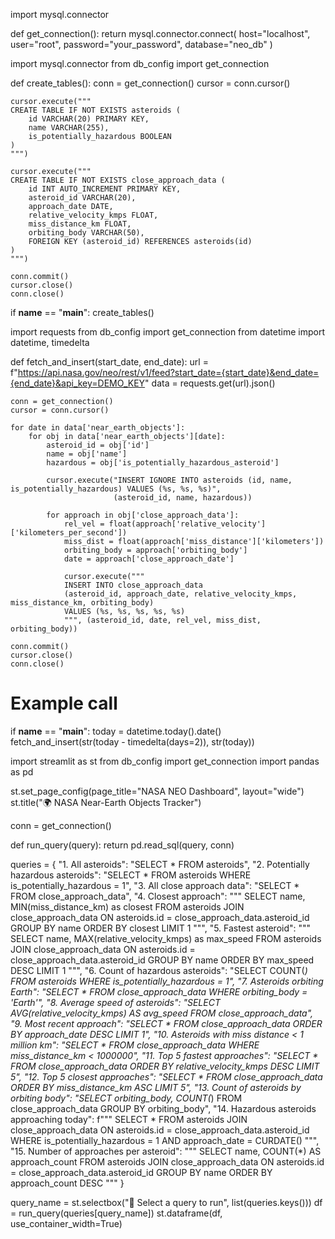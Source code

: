 import mysql.connector

def get_connection():
    return mysql.connector.connect(
        host="localhost",
        user="root",
        password="your_password",
        database="neo_db"
    )

import mysql.connector
from db_config import get_connection

def create_tables():
    conn = get_connection()
    cursor = conn.cursor()

    cursor.execute("""
    CREATE TABLE IF NOT EXISTS asteroids (
        id VARCHAR(20) PRIMARY KEY,
        name VARCHAR(255),
        is_potentially_hazardous BOOLEAN
    )
    """)

    cursor.execute("""
    CREATE TABLE IF NOT EXISTS close_approach_data (
        id INT AUTO_INCREMENT PRIMARY KEY,
        asteroid_id VARCHAR(20),
        approach_date DATE,
        relative_velocity_kmps FLOAT,
        miss_distance_km FLOAT,
        orbiting_body VARCHAR(50),
        FOREIGN KEY (asteroid_id) REFERENCES asteroids(id)
    )
    """)

    conn.commit()
    cursor.close()
    conn.close()

if __name__ == "__main__":
    create_tables()

import requests
from db_config import get_connection
from datetime import datetime, timedelta

def fetch_and_insert(start_date, end_date):
    url = f"https://api.nasa.gov/neo/rest/v1/feed?start_date={start_date}&end_date={end_date}&api_key=DEMO_KEY"
    data = requests.get(url).json()

    conn = get_connection()
    cursor = conn.cursor()

    for date in data['near_earth_objects']:
        for obj in data['near_earth_objects'][date]:
            asteroid_id = obj['id']
            name = obj['name']
            hazardous = obj['is_potentially_hazardous_asteroid']

            cursor.execute("INSERT IGNORE INTO asteroids (id, name, is_potentially_hazardous) VALUES (%s, %s, %s)",
                           (asteroid_id, name, hazardous))

            for approach in obj['close_approach_data']:
                rel_vel = float(approach['relative_velocity']['kilometers_per_second'])
                miss_dist = float(approach['miss_distance']['kilometers'])
                orbiting_body = approach['orbiting_body']
                date = approach['close_approach_date']

                cursor.execute("""
                INSERT INTO close_approach_data 
                (asteroid_id, approach_date, relative_velocity_kmps, miss_distance_km, orbiting_body) 
                VALUES (%s, %s, %s, %s, %s)
                """, (asteroid_id, date, rel_vel, miss_dist, orbiting_body))

    conn.commit()
    cursor.close()
    conn.close()

# Example call
if __name__ == "__main__":
    today = datetime.today().date()
    fetch_and_insert(str(today - timedelta(days=2)), str(today))

import streamlit as st
from db_config import get_connection
import pandas as pd

st.set_page_config(page_title="NASA NEO Dashboard", layout="wide")
st.title("🌍 NASA Near-Earth Objects Tracker")

conn = get_connection()

def run_query(query):
    return pd.read_sql(query, conn)

queries = {
    "1. All asteroids": "SELECT * FROM asteroids",
    "2. Potentially hazardous asteroids": "SELECT * FROM asteroids WHERE is_potentially_hazardous = 1",
    "3. All close approach data": "SELECT * FROM close_approach_data",
    "4. Closest approach": """
        SELECT name, MIN(miss_distance_km) as closest 
        FROM asteroids JOIN close_approach_data 
        ON asteroids.id = close_approach_data.asteroid_id 
        GROUP BY name ORDER BY closest LIMIT 1
    """,
    "5. Fastest asteroid": """
        SELECT name, MAX(relative_velocity_kmps) as max_speed 
        FROM asteroids JOIN close_approach_data 
        ON asteroids.id = close_approach_data.asteroid_id 
        GROUP BY name ORDER BY max_speed DESC LIMIT 1
    """,
    "6. Count of hazardous asteroids": "SELECT COUNT(*) FROM asteroids WHERE is_potentially_hazardous = 1",
    "7. Asteroids orbiting Earth": "SELECT * FROM close_approach_data WHERE orbiting_body = 'Earth'",
    "8. Average speed of asteroids": "SELECT AVG(relative_velocity_kmps) AS avg_speed FROM close_approach_data",
    "9. Most recent approach": "SELECT * FROM close_approach_data ORDER BY approach_date DESC LIMIT 1",
    "10. Asteroids with miss distance < 1 million km": "SELECT * FROM close_approach_data WHERE miss_distance_km < 1000000",
    "11. Top 5 fastest approaches": "SELECT * FROM close_approach_data ORDER BY relative_velocity_kmps DESC LIMIT 5",
    "12. Top 5 closest approaches": "SELECT * FROM close_approach_data ORDER BY miss_distance_km ASC LIMIT 5",
    "13. Count of asteroids by orbiting body": "SELECT orbiting_body, COUNT(*) FROM close_approach_data GROUP BY orbiting_body",
    "14. Hazardous asteroids approaching today": f"""
        SELECT * FROM asteroids 
        JOIN close_approach_data ON asteroids.id = close_approach_data.asteroid_id 
        WHERE is_potentially_hazardous = 1 AND approach_date = CURDATE()
    """,
    "15. Number of approaches per asteroid": """
        SELECT name, COUNT(*) AS approach_count 
        FROM asteroids JOIN close_approach_data 
        ON asteroids.id = close_approach_data.asteroid_id 
        GROUP BY name ORDER BY approach_count DESC
    """
}

query_name = st.selectbox("📌 Select a query to run", list(queries.keys()))
df = run_query(queries[query_name])
st.dataframe(df, use_container_width=True)
